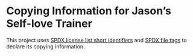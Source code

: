 <!--
SPDX-FileNotice: 🅭🄍1.0 This file is dedicated to the public domain using the CC0 1.0 Universal Public Domain Dedication <https://creativecommons.org/publicdomain/zero/1.0/>.
SPDX-FileContributor: Jason Yundt <jason@jasonyundt.email> (2021–2023)
-->

# Copying Information for Jason’s Self-love Trainer

This project uses [SPDX license list short identifiers] and [SPDX file tags] to
declare its copying information.

[SPDX file tags]: https://spdx.github.io/spdx-spec/v2.3/file-tags/
[SPDX license list short identifiers]: https://spdx.github.io/spdx-spec/v2.3/using-SPDX-short-identifiers-in-source-files/
